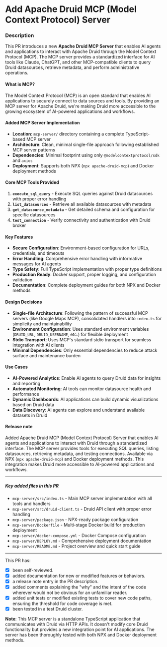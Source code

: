 # Add Apache Druid MCP (Model Context Protocol) Server

### Description

This PR introduces a new **Apache Druid MCP Server** that enables AI agents and applications to interact with Apache Druid through the Model Context Protocol (MCP). The MCP server provides a standardized interface for AI tools like Claude, ChatGPT, and other MCP-compatible clients to query Druid datasources, retrieve metadata, and perform administrative operations.

#### What is MCP?
The Model Context Protocol (MCP) is an open standard that enables AI applications to securely connect to data sources and tools. By providing an MCP server for Apache Druid, we're making Druid more accessible to the growing ecosystem of AI-powered applications and workflows.

#### Added MCP Server Implementation
- **Location**: `mcp-server/` directory containing a complete TypeScript-based MCP server
- **Architecture**: Clean, minimal single-file approach following established MCP server patterns
- **Dependencies**: Minimal footprint using only `@modelcontextprotocol/sdk` and `axios`
- **Deployment**: Supports both NPX (`npx apache-druid-mcp`) and Docker deployment methods

#### Core MCP Tools Provided
1. **`execute_sql_query`** - Execute SQL queries against Druid datasources with proper error handling
2. **`list_datasources`** - Retrieve all available datasources with metadata
3. **`get_datasource_metadata`** - Get detailed schema and configuration for specific datasources  
4. **`test_connection`** - Verify connectivity and authentication with Druid broker

#### Key Features
- **Secure Configuration**: Environment-based configuration for URLs, credentials, and timeouts
- **Error Handling**: Comprehensive error handling with informative messages for AI agents
- **Type Safety**: Full TypeScript implementation with proper type definitions
- **Production Ready**: Docker support, proper logging, and configuration validation
- **Documentation**: Complete deployment guides for both NPX and Docker methods

#### Design Decisions
- **Single-file Architecture**: Following the pattern of successful MCP servers (like Google Maps MCP), consolidated handlers into `index.ts` for simplicity and maintainability
- **Environment Configuration**: Uses standard environment variables (`DRUID_URL`, `DRUID_USERNAME`, etc.) for flexible deployment
- **Stdio Transport**: Uses MCP's standard stdio transport for seamless integration with AI clients
- **Minimal Dependencies**: Only essential dependencies to reduce attack surface and maintenance burden

#### Use Cases
- **AI-Powered Analytics**: Enable AI agents to query Druid data for insights and reporting
- **Automated Monitoring**: AI tools can monitor datasource health and performance
- **Dynamic Dashboards**: AI applications can build dynamic visualizations based on Druid data
- **Data Discovery**: AI agents can explore and understand available datasets in Druid

#### Release note
Added Apache Druid MCP (Model Context Protocol) Server that enables AI agents and applications to interact with Druid through a standardized interface. The MCP server provides tools for executing SQL queries, listing datasources, retrieving metadata, and testing connections. Available via NPX (`npx apache-druid-mcp`) and Docker deployment methods. This integration makes Druid more accessible to AI-powered applications and workflows.

<hr>

##### Key added files in this PR
 * `mcp-server/src/index.ts` - Main MCP server implementation with all tools and handlers
 * `mcp-server/src/druid-client.ts` - Druid API client with proper error handling
 * `mcp-server/package.json` - NPX-ready package configuration
 * `mcp-server/Dockerfile` - Multi-stage Docker build for production deployment
 * `mcp-server/docker-compose.yml` - Docker Compose configuration
 * `mcp-server/DEPLOY.md` - Comprehensive deployment documentation
 * `mcp-server/README.md` - Project overview and quick start guide

<hr>

This PR has:

- [x] been self-reviewed.
- [x] added documentation for new or modified features or behaviors.
- [x] a release note entry in the PR description.
- [x] added comments explaining the "why" and the intent of the code wherever would not be obvious for an unfamiliar reader.
- [x] added unit tests or modified existing tests to cover new code paths, ensuring the threshold for code coverage is met.
- [x] been tested in a test Druid cluster.

**Note**: This MCP server is a standalone TypeScript application that communicates with Druid via HTTP APIs. It doesn't modify core Druid functionality but provides a new integration point for AI applications. The server has been thoroughly tested with both NPX and Docker deployment methods. 